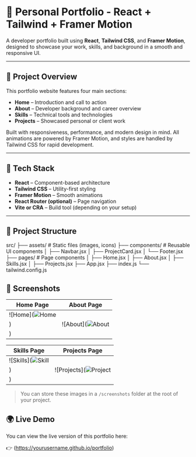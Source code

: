 # 💼 Personal Portfolio - React + Tailwind + Framer Motion

A developer portfolio built using **React**, **Tailwind CSS**, and **Framer Motion**, designed to showcase your work, skills, and background in a smooth and responsive UI.

---

## 📌 Project Overview

This portfolio website features four main sections:

- **Home** – Introduction and call to action
- **About** – Developer background and career overview
- **Skills** – Technical tools and technologies
- **Projects** – Showcased personal or client work

Built with responsiveness, performance, and modern design in mind. All animations are powered by Framer Motion, and styles are handled by Tailwind CSS for rapid development.

---

## 🔧 Tech Stack

- **React** – Component-based architecture
- **Tailwind CSS** – Utility-first styling
- **Framer Motion** – Smooth animations
- **React Router (optional)** – Page navigation
- **Vite or CRA** – Build tool (depending on your setup)

---

## 📁 Project Structure

src/
├── assets/ # Static files (images, icons)
├── components/ # Reusable UI components
│ ├── Navbar.jsx
│ ├── ProjectCard.jsx
│ └── Footer.jsx
├── pages/ # Page components
│ ├── Home.jsx
│ ├── About.jsx
│ ├── Skills.jsx
│ ├── Projects.jsx
├── App.jsx
├── index.js
└── tailwind.config.js


## 📸 Screenshots

| Home Page                     | About Page                    |
|------------------------------|-------------------------------|
| ![Home](![Home](https://github.com/user-attachments/assets/ba74eeec-aa2f-48db-93cf-0ac418da82d3)
) | ![About](![About](https://github.com/user-attachments/assets/f15b4d2b-6ad7-4ae8-9023-8ea8e54aa643)
) |

| Skills Page                  | Projects Page                 |
|-----------------------------|-------------------------------|
| ![Skills](![Skill](https://github.com/user-attachments/assets/1a4fe16d-74af-4300-a62b-69c591c1e79e)
) | ![Projects](![Project](https://github.com/user-attachments/assets/0ee35cf2-0c84-45ce-9c2e-bccbf40525fc)
) |

> You can store these images in a `/screenshots` folder at the root of your project.



## 🌍 Live Demo

You can view the live version of this portfolio here:

👉 (https://yourusername.github.io/portfolio)


